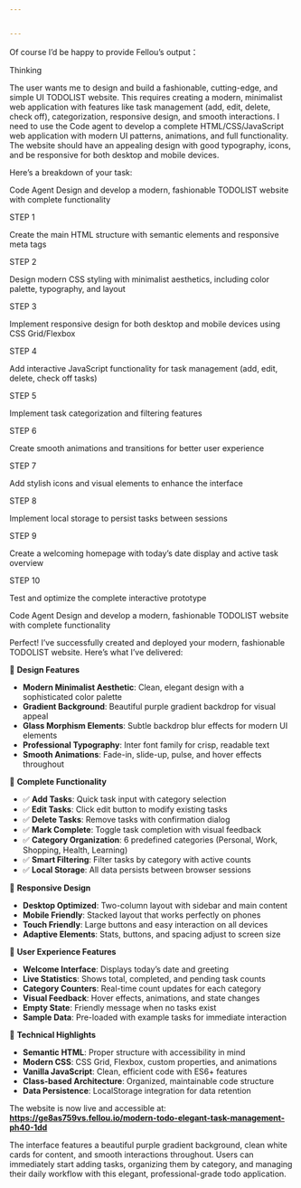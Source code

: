 ```yaml
---


---
```


<p>Of course I’d be happy to provide Fellou’s output：</p>
<p>Thinking</p>
<p>The user wants me to design and build a fashionable, cutting-edge, and simple UI TODOLIST website. This requires creating a modern, minimalist web application with features like task management (add, edit, delete, check off), categorization, responsive design, and smooth interactions. I need to use the Code agent to develop a complete HTML/CSS/JavaScript web application with modern UI patterns, animations, and full functionality. The website should have an appealing design with good typography, icons, and be responsive for both desktop and mobile devices.</p>
<p>Here’s a breakdown of your task:</p>
<p>Code Agent Design and develop a modern, fashionable TODOLIST website with complete functionality</p>
<p>STEP 1</p>
<p>Create the main HTML structure with semantic elements and responsive meta tags</p>
<p>STEP 2</p>
<p>Design modern CSS styling with minimalist aesthetics, including color palette, typography, and layout</p>
<p>STEP 3</p>
<p>Implement responsive design for both desktop and mobile devices using CSS Grid/Flexbox</p>
<p>STEP 4</p>
<p>Add interactive JavaScript functionality for task management (add, edit, delete, check off tasks)</p>
<p>STEP 5</p>
<p>Implement task categorization and filtering features</p>
<p>STEP 6</p>
<p>Create smooth animations and transitions for better user experience</p>
<p>STEP 7</p>
<p>Add stylish icons and visual elements to enhance the interface</p>
<p>STEP 8</p>
<p>Implement local storage to persist tasks between sessions</p>
<p>STEP 9</p>
<p>Create a welcoming homepage with today’s date display and active task overview</p>
<p>STEP 10</p>
<p>Test and optimize the complete interactive prototype</p>
<p>Code Agent Design and develop a modern, fashionable TODOLIST website with complete functionality</p>
<p>Perfect! I’ve successfully created and deployed your modern, fashionable TODOLIST website. Here’s what I’ve delivered:</p>
<p>🎨 <strong>Design Features</strong></p>
<ul>
<li><strong>Modern Minimalist Aesthetic</strong>: Clean, elegant design with a sophisticated color palette</li>
<li><strong>Gradient Background</strong>: Beautiful purple gradient backdrop for visual appeal</li>
<li><strong>Glass Morphism Elements</strong>: Subtle backdrop blur effects for modern UI elements</li>
<li><strong>Professional Typography</strong>: Inter font family for crisp, readable text</li>
<li><strong>Smooth Animations</strong>: Fade-in, slide-up, pulse, and hover effects throughout</li>
</ul>
<p>🚀 <strong>Complete Functionality</strong></p>
<ul>
<li>✅ <strong>Add Tasks</strong>: Quick task input with category selection</li>
<li>✅ <strong>Edit Tasks</strong>: Click edit button to modify existing tasks</li>
<li>✅ <strong>Delete Tasks</strong>: Remove tasks with confirmation dialog</li>
<li>✅ <strong>Mark Complete</strong>: Toggle task completion with visual feedback</li>
<li>✅ <strong>Category Organization</strong>: 6 predefined categories (Personal, Work, Shopping, Health, Learning)</li>
<li>✅ <strong>Smart Filtering</strong>: Filter tasks by category with active counts</li>
<li>✅ <strong>Local Storage</strong>: All data persists between browser sessions</li>
</ul>
<p>📱 <strong>Responsive Design</strong></p>
<ul>
<li><strong>Desktop Optimized</strong>: Two-column layout with sidebar and main content</li>
<li><strong>Mobile Friendly</strong>: Stacked layout that works perfectly on phones</li>
<li><strong>Touch Friendly</strong>: Large buttons and easy interaction on all devices</li>
<li><strong>Adaptive Elements</strong>: Stats, buttons, and spacing adjust to screen size</li>
</ul>
<p>🎯 <strong>User Experience Features</strong></p>
<ul>
<li><strong>Welcome Interface</strong>: Displays today’s date and greeting</li>
<li><strong>Live Statistics</strong>: Shows total, completed, and pending task counts</li>
<li><strong>Category Counters</strong>: Real-time count updates for each category</li>
<li><strong>Visual Feedback</strong>: Hover effects, animations, and state changes</li>
<li><strong>Empty State</strong>: Friendly message when no tasks exist</li>
<li><strong>Sample Data</strong>: Pre-loaded with example tasks for immediate interaction</li>
</ul>
<p>🔧 <strong>Technical Highlights</strong></p>
<ul>
<li><strong>Semantic HTML</strong>: Proper structure with accessibility in mind</li>
<li><strong>Modern CSS</strong>: CSS Grid, Flexbox, custom properties, and animations</li>
<li><strong>Vanilla JavaScript</strong>: Clean, efficient code with ES6+ features</li>
<li><strong>Class-based Architecture</strong>: Organized, maintainable code structure</li>
<li><strong>Data Persistence</strong>: LocalStorage integration for data retention</li>
</ul>
<p>The website is now live and accessible at: <a href="https://ge8as759vs.fellou.io/modern-todo-elegant-task-management-ph40-1dd"><strong>https://ge8as759vs.fellou.io/modern-todo-elegant-task-management-ph40-1dd</strong></a></p>
<p>The interface features a beautiful purple gradient background, clean white cards for content, and smooth interactions throughout. Users can immediately start adding tasks, organizing them by category, and managing their daily workflow with this elegant, professional-grade todo application.</p>

